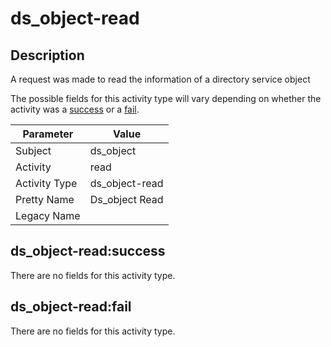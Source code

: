 ds_object-read
==============

Description
-----------
A request was made to read the information of a directory service object 

The possible fields for this activity type will vary depending on whether the activity was a [success](#ds_object-readsuccess) or a [fail](#ds_object-readfail).

| Parameter     | Value          |
| ------------- | -------------- |
| Subject       | ds_object      |
| Activity      | read           |
| Activity Type | ds_object-read |
| Pretty Name   | Ds_object Read |
| Legacy Name   |                |

ds_object-read:success
----------------------

There are no fields for this activity type.


ds_object-read:fail
-------------------

There are no fields for this activity type.
